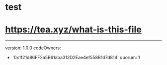 # test
# https://tea.xyz/what-is-this-file
---
version: 1.0.0
codeOwners:
  - '0x1f21d86FF2a5B61aba312D2Eae4ef558B1d7d814'
quorum: 1
